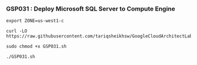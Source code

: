### GSP031 :  Deploy Microsoft SQL Server to Compute Engine   

```
export ZONE=us-west1-c
```

```
curl -LO https://raw.githubusercontent.com/tariqsheikhsw/GoogleCloudArchitectLabs/main/Solutions/GSP031.sh

sudo chmod +x GSP031.sh

./GSP031.sh
```



